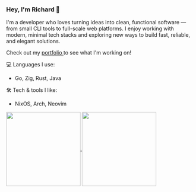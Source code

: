 ### Hey, I'm Richard 👋

I'm a developer who loves turning ideas into clean, functional software — from small CLI tools to full-scale web platforms. I enjoy working with modern, minimal tech stacks and exploring new ways to build fast, reliable, and elegant solutions.

Check out my [ portfolio ](https://dotkohlen.com) to see what I'm working on!

💻 Languages I use:
- Go, Zig, Rust, Java 

🛠️  Tech & tools I like:
- NixOS, Arch, Neovim

<p></p>
<a href="https://github.com/rajx88">
  <img height="200" align="center" src="https://github-readme-stats.vercel.app/api?username=rajx88&hide=contribs,issues&show=prs_merged,prs_merged_percentage&show_icons=true&theme=dracula&rank_icon=github" />
</a>
<a href="https://github.com/rajx88?tab=repositories">
  <img height="200" align="center" src="https://github-readme-stats.vercel.app/api/top-langs/?username=rajx88&exclude_repo=dotfiles&langs_count=8&layout=compact&card_width=320&theme=dracula" />
</a>

